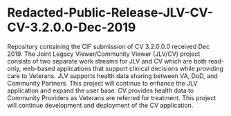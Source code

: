 # Redacted-Public-Release-JLV-CV-CV-3.2.0.0-Dec-2019
Repository containing the CIF submission of CV 3.2.0.0.0 received Dec 2019.
The Joint Legacy Viewer/Community Viewer (JLV/CV) project consists of two separate work streams for JLV and CV which are both read-only, web-based applications that support clinical decisions while providing care to Veterans. JLV supports health data sharing between VA, DoD, and Community Partners. This project will continue to enhance the JLV application and expand the user base. CV provides health data to Community Providers as Veterans are referred for treatment. This project will continue development and deployment of the CV application.